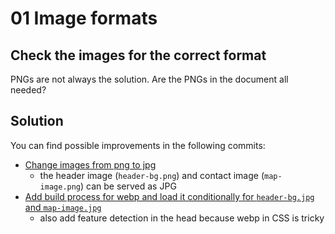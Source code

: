 # 01 Image formats

## Check the images for the correct format

PNGs are not always the solution. Are the PNGs in the document all needed?

## Solution

You can find possible improvements in the following commits:

 - [Change images from png to jpg](https://github.com/stefanjudis/webperf-101-workshop-final/commit/ccfbaf51fb437a767045bb1c03f6930f0d399e74)
   - the header image (`header-bg.png`) and contact image (`map-image.png`) can be served as JPG
 - [Add build process for webp and load it conditionally for `header-bg.jpg` and `map-image.jpg`](https://github.com/stefanjudis/webperf-101-workshop-final/commit/c67337044f4840309bc1e5ea7600d13bad22a36f)
   - also add feature detection in the head because webp in CSS is tricky